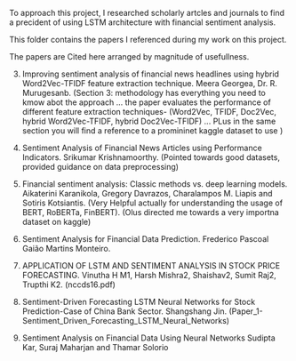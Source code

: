 To approach this project, I researched scholarly artcles and journals to find a precident of using LSTM architecture with financial sentiment analysis.

This folder contains the papers I referenced during my work on this project.

The papers are Cited here arranged by magnitude of usefullness.


3. Improving sentiment analysis of financial news headlines using hybrid Word2Vec-TFIDF feature extraction technique. Meera Georgea, Dr. R. Murugesanb. (Section 3: methodology has everything you need to kmow abot the approach ... the paper evaluates the performance of different feature extraction techniques- (Word2Vec, TFIDF, Doc2Vec, hybrid Word2Vec-TFIDF, hybrid Doc2Vec-TFIDF) ... PLus in the same section you will find a reference to a promininet kaggle dataset to use )

6. Sentiment Analysis of Financial News Articles using Performance Indicators. Srikumar Krishnamoorthy. (Pointed towards good datasets, provided guidance on data preprocessing)
7. Financial sentiment analysis: Classic methods vs. deep learning models. Aikaterini Karanikola, Gregory Davrazos, Charalampos M. Liapis and Sotiris Kotsiantis. (Very Helpful actually for understanding the usage of BERT, RoBERTa, FinBERT). (Olus directed me towards a very importna dataset on kaggle)

9996. Sentiment Analysis for Financial Data Prediction. Frederico Pascoal Gaião Martins Monteiro.
9997. APPLICATION OF LSTM AND SENTIMENT ANALYSIS IN STOCK PRICE FORECASTING. Vinutha H M1, Harsh Mishra2, Shaishav2, Sumit Raj2, Trupthi K2. (nccds16.pdf)
9998. Sentiment-Driven Forecasting LSTM Neural Networks for Stock Prediction-Case of China Bank Sector. Shangshang Jin. (Paper_1-Sentiment_Driven_Forecasting_LSTM_Neural_Networks)
9999.  Sentiment Analysis on Financial Data Using Neural Networks Sudipta Kar, Suraj Maharjan and Thamar Solorio